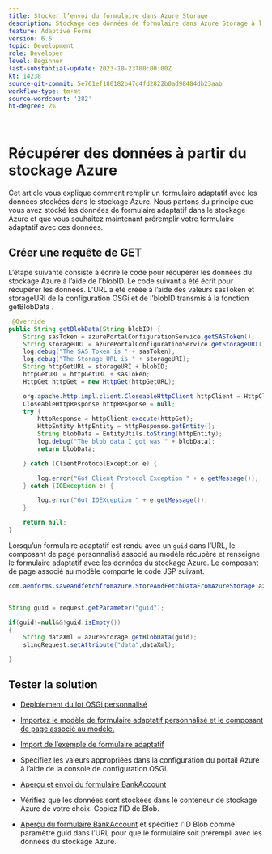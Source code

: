 ```yaml
---
title: Stocker l’envoi du formulaire dans Azure Storage
description: Stockage des données de formulaire dans Azure Storage à l’aide de l’API REST
feature: Adaptive Forms
version: 6.5
topic: Development
role: Developer
level: Beginner
last-substantial-update: 2023-10-23T00:00:00Z
kt: 14238
source-git-commit: 5e761ef180182b47c4fd2822b0ad98484db23aab
workflow-type: tm+mt
source-wordcount: '282'
ht-degree: 2%

---
```


# Récupérer des données à partir du stockage Azure

Cet article vous explique comment remplir un formulaire adaptatif avec les données stockées dans le stockage Azure.
Nous partons du principe que vous avez stocké les données de formulaire adaptatif dans le stockage Azure et que vous souhaitez maintenant préremplir votre formulaire adaptatif avec ces données.

## Créer une requête de GET

L’étape suivante consiste à écrire le code pour récupérer les données du stockage Azure à l’aide de l’blobID. Le code suivant a été écrit pour récupérer les données. L’URL a été créée à l’aide des valeurs sasToken et storageURI de la configuration OSGi et de l’blobID transmis à la fonction getBlobData .

```java
 @Override
public String getBlobData(String blobID) {
    String sasToken = azurePortalConfigurationService.getSASToken();
    String storageURI = azurePortalConfigurationService.getStorageURI();
    log.debug("The SAS Token is " + sasToken);
    log.debug("The Storage URL is " + storageURI);
    String httpGetURL = storageURI + blobID;
    httpGetURL = httpGetURL + sasToken;
    HttpGet httpGet = new HttpGet(httpGetURL);

    org.apache.http.impl.client.CloseableHttpClient httpClient = HttpClientBuilder.create().build();
    CloseableHttpResponse httpResponse = null;
    try {
        httpResponse = httpClient.execute(httpGet);
        HttpEntity httpEntity = httpResponse.getEntity();
        String blobData = EntityUtils.toString(httpEntity);
        log.debug("The blob data I got was " + blobData);
        return blobData;

    } catch (ClientProtocolException e) {

        log.error("Got Client Protocol Exception " + e.getMessage());
    } catch (IOException e) {

        log.error("Got IOEXception " + e.getMessage());
    }

    return null;
}
```

Lorsqu’un formulaire adaptatif est rendu avec un `guid` dans l’URL, le composant de page personnalisé associé au modèle récupère et renseigne le formulaire adaptatif avec les données du stockage Azure.
Le composant de page associé au modèle comporte le code JSP suivant.

```java
com.aemforms.saveandfetchfromazure.StoreAndFetchDataFromAzureStorage azureStorage = sling.getService(com.aemforms.saveandfetchfromazure.StoreAndFetchDataFromAzureStorage.class);


String guid = request.getParameter("guid");

if(guid!=null&&!guid.isEmpty())
{
    String dataXml = azureStorage.getBlobData(guid);
    slingRequest.setAttribute("data",dataXml);

}
```

## Tester la solution

* [Déploiement du lot OSGi personnalisé](./assets/SaveAndFetchFromAzure.core-1.0.0-SNAPSHOT.jar)

* [Importez le modèle de formulaire adaptatif personnalisé et le composant de page associé au modèle.](./assets/store-and-fetch-from-azure.zip)

* [Import de l’exemple de formulaire adaptatif](./assets/bank-account-sample-form.zip)

* Spécifiez les valeurs appropriées dans la configuration du portail Azure à l’aide de la console de configuration OSGi.
* [Aperçu et envoi du formulaire BankAccount](http://localhost:4502/content/dam/formsanddocuments/azureportalstorage/bankaccount/jcr:content?wcmmode=disabled)

* Vérifiez que les données sont stockées dans le conteneur de stockage Azure de votre choix. Copiez l’ID de Blob.
* [Aperçu du formulaire BankAccount](http://localhost:4502/content/dam/formsanddocuments/azureportalstorage/bankaccount/jcr:content?wcmmode=disabled&amp;guid=dba8ac0b-8be6-41f2-9929-54f627a649f6) et spécifiez l’ID Blob comme paramètre guid dans l’URL pour que le formulaire soit prérempli avec les données du stockage Azure.

